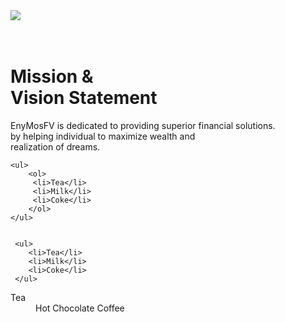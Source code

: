 <!DOCTYPE html>
<html lang="en">
<head>
    <meta charset="UTF-8">
    <meta name="viewport" content="width=device-width, initial-scale=1.0">
    <link rel="https://fonts.googleapis.com/css?family=Kaushan+Script|Poppins&display=swap"rel="stylesheet">
    <title>Assignment</title>
</head>
<body>
    <img src="[Images/barber sho](https://blog.mozilla.org/opendesign/files/2018/07/firefox-logo.png)p" class="logo">
    <!--Div&Span&P-->
    <div class="content">
        <h1> <br><span>Mission &<br> </span><span>Vision Statement</span></h1>
        <p class="par">EnyMosFV is dedicated to providing superior financial solutions.
                      <br> by helping individual to maximize wealth and <br>realization of dreams.</p>   
    </div> 
    
    <ul>
        <ol>
         <li>Tea</li>
         <li>Milk</li>
         <li>Coke</li>
        </ol>
    </ul>
     
     
     <ul>
        <li>Tea</li>
        <li>Milk</li>
        <li>Coke</li>
     </ul>
 
 
 <dl>
    <dt>Tea</dt>
    <dd>Hot Chocolate Coffee</dd>
    
 </dl>

</body>
</html>
